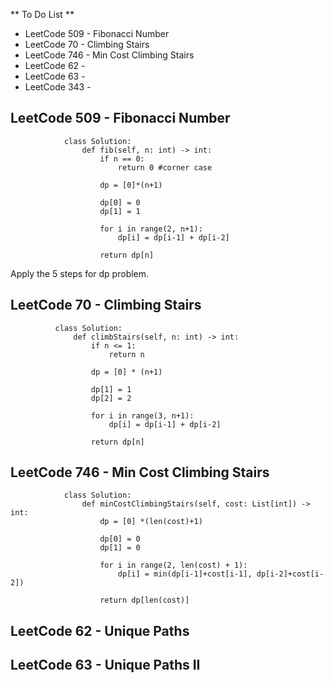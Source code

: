 ** To Do List **
- LeetCode 509 - Fibonacci Number
- LeetCode 70 - Climbing Stairs
- LeetCode 746 - Min Cost Climbing Stairs
- LeetCode 62 -
- LeetCode 63 -
- LeetCode 343 - 

## LeetCode 509 - Fibonacci Number

                class Solution:
                    def fib(self, n: int) -> int:
                        if n == 0:
                            return 0 #corner case
                
                        dp = [0]*(n+1)
                
                        dp[0] = 0
                        dp[1] = 1
                
                        for i in range(2, n+1):
                            dp[i] = dp[i-1] + dp[i-2]
                
                        return dp[n]

Apply the 5 steps for dp problem.

## LeetCode 70 - Climbing Stairs

              class Solution:
                  def climbStairs(self, n: int) -> int:
                      if n <= 1:
                          return n
                      
                      dp = [0] * (n+1)
              
                      dp[1] = 1
                      dp[2] = 2
              
                      for i in range(3, n+1):
                          dp[i] = dp[i-1] + dp[i-2]
              
                      return dp[n]



## LeetCode 746 - Min Cost Climbing Stairs

                class Solution:
                    def minCostClimbingStairs(self, cost: List[int]) -> int:
                        dp = [0] *(len(cost)+1)
                
                        dp[0] = 0
                        dp[1] = 0
                
                        for i in range(2, len(cost) + 1):
                            dp[i] = min(dp[i-1]+cost[i-1], dp[i-2]+cost[i-2])
                
                        return dp[len(cost)]



## LeetCode 62 - Unique Paths









## LeetCode 63 - Unique Paths II









